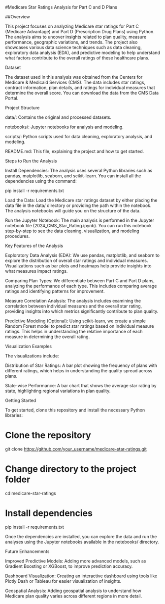 #Medicare Star Ratings Analysis for Part C and D Plans

##Overview

This project focuses on analyzing Medicare star ratings for Part C (Medicare Advantage) and Part D (Prescription Drug Plans) using Python. The analysis aims to uncover insights related to plan quality, measure performance, geographic variations, and trends. The project also showcases various data science techniques such as data cleaning, exploratory data analysis (EDA), and predictive modeling to help understand what factors contribute to the overall ratings of these healthcare plans.

Dataset

The dataset used in this analysis was obtained from the Centers for Medicare & Medicaid Services (CMS). The data includes star ratings, contract information, plan details, and ratings for individual measures that determine the overall score. You can download the data from the CMS Data Portal.

Project Structure

data/: Contains the original and processed datasets.

notebooks/: Jupyter notebooks for analysis and modeling.

scripts/: Python scripts used for data cleaning, exploratory analysis, and modeling.

README.md: This file, explaining the project and how to get started.

Steps to Run the Analysis

Install Dependencies:
The analysis uses several Python libraries such as pandas, matplotlib, seaborn, and scikit-learn. You can install all the dependencies using the command:

pip install -r requirements.txt

Load the Data:
Load the Medicare star ratings dataset by either placing the data file in the data/ directory or providing the path within the notebook. The analysis notebooks will guide you on the structure of the data.

Run the Jupyter Notebook:
The main analysis is performed in the Jupyter notebook file (2024_CMS_Star_Rating.ipynb). You can run this notebook step-by-step to see the data cleaning, visualization, and modeling procedures.

Key Features of the Analysis

Exploratory Data Analysis (EDA):
We use pandas, matplotlib, and seaborn to explore the distribution of overall star ratings and individual measures. Visualizations such as bar plots and heatmaps help provide insights into what measures impact ratings.

Comparing Plan Types:
We differentiate between Part C and Part D plans, analyzing the performance of each type. This includes comparing average ratings and identifying patterns for improvement.

Measure Correlation Analysis:
The analysis includes examining the correlation between individual measures and the overall star rating, providing insights into which metrics significantly contribute to plan quality.

Predictive Modeling (Optional):
Using scikit-learn, we create a simple Random Forest model to predict star ratings based on individual measure ratings. This helps in understanding the relative importance of each measure in determining the overall rating.

Visualization Examples

The visualizations include:

Distribution of Star Ratings: A bar plot showing the frequency of plans with different ratings, which helps in understanding the quality spread across plans.

State-wise Performance: A bar chart that shows the average star rating by state, highlighting regional variations in plan quality.

Getting Started

To get started, clone this repository and install the necessary Python libraries:

# Clone the repository
git clone https://github.com/your_username/medicare-star-ratings.git

# Change directory to the project folder
cd medicare-star-ratings

# Install dependencies
pip install -r requirements.txt

Once the dependencies are installed, you can explore the data and run the analyses using the Jupyter notebooks available in the notebooks/ directory.

Future Enhancements

Improved Predictive Models: Adding more advanced models, such as Gradient Boosting or XGBoost, to improve prediction accuracy.

Dashboard Visualization: Creating an interactive dashboard using tools like Plotly Dash or Tableau for easier visualization of insights.

Geospatial Analysis: Adding geospatial analysis to understand how Medicare plan quality varies across different regions in more detail.


